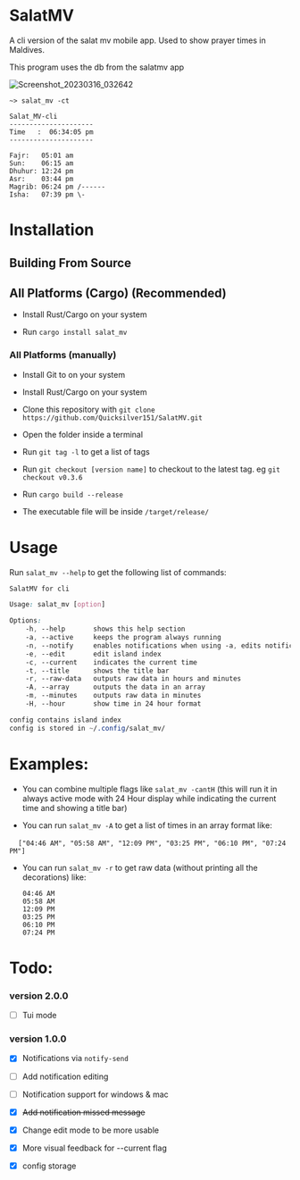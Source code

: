 # SalatMV

A cli version of the salat mv mobile app. Used to show prayer times in Maldives.

This program uses the db from the salatmv app

![Screenshot_20230316_032642](https://user-images.githubusercontent.com/56493793/225458747-a99470ea-2b04-4f07-9b54-0eeb600d37e8.png)

`~> salat_mv -ct`

```
Salat_MV-cli
---------------------
Time   :  06:34:05 pm
---------------------

Fajr:   05:01 am
Sun:    06:15 am
Dhuhur: 12:24 pm
Asr:    03:44 pm
Magrib: 06:24 pm /------
Isha:   07:39 pm \-
```

# Installation

## Building From Source

## All Platforms (Cargo) (Recommended)

- Install Rust/Cargo on your system

- Run  `cargo install salat_mv`



### All Platforms (manually)

- Install Git to on your system

- Install Rust/Cargo on your system

- Clone this repository with `git clone https://github.com/Quicksilver151/SalatMV.git`

- Open the folder inside a terminal

- Run `git tag -l` to get a list of tags

- Run `git checkout [version name]` to checkout to the latest tag. eg `git checkout v0.3.6`

- Run `cargo build --release`

- The executable file will be inside `/target/release/`

# Usage

Run `salat_mv --help` to get the following list of commands:

```css
SalatMV for cli

Usage: salat_mv [option]

Options:
    -h, --help       shows this help section
    -a, --active     keeps the program always running
    -n, --notify     enables notifications when using -a, edits notifications when not using -a (requires 'notify-send' command)
    -e, --edit       edit island index
    -c, --current    indicates the current time
    -t, --title      shows the title bar
    -r, --raw-data   outputs raw data in hours and minutes
    -A, --array      outputs the data in an array
    -m, --minutes    outputs raw data in minutes
    -H, --hour       show time in 24 hour format

config contains island index
config is stored in ~/.config/salat_mv/
```

# Examples:

- You can combine multiple flags like `salat_mv -cantH` (this will run it in always active mode with 24 Hour display while indicating the current time and showing a title bar)

- You can run `salat_mv -A` to get a list of times in an array format like:

    `["04:46 AM", "05:58 AM", "12:09 PM", "03:25 PM", "06:10 PM", "07:24 PM"]`

- You can run `salat_mv -r` to get raw data (without printing all the decorations) like:
  
  ```
  04:46 AM
  05:58 AM
  12:09 PM
  03:25 PM
  06:10 PM
  07:24 PM
  ```

# 

# Todo:

### version 2.0.0

- [ ] Tui mode 

### version 1.0.0

- [x] Notifications via `notify-send`

- [ ] Add notification editing

- [ ] Notification support for windows & mac

- [x] ~~Add notification missed message~~

- [x] Change edit mode to be more usable

- [x] More visual feedback for --current flag

- [x] config storage
